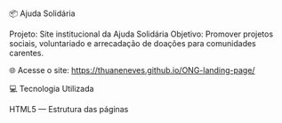 📦 Ajuda Solidária

Projeto: Site institucional da Ajuda Solidária
Objetivo: Promover projetos sociais, voluntariado e arrecadação de doações para comunidades carentes.

🌐 Acesse o site: https://thuaneneves.github.io/ONG-landing-page/


💻 Tecnologia Utilizada

HTML5 — Estrutura das páginas
